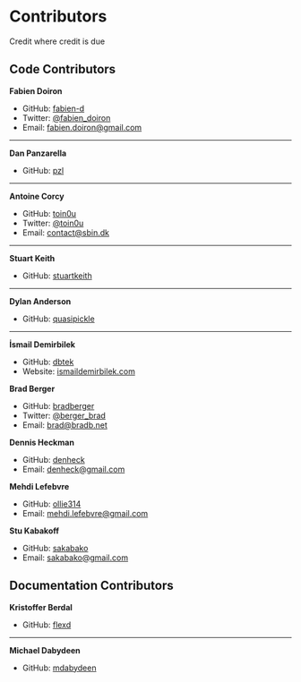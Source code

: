 # Contributors
Credit where credit is due

## Code Contributors

**Fabien Doiron**
* GitHub: [fabien-d](http://github.com/fabien-d)
* Twitter: [@fabien_doiron](http://twitter.com/fabien_doiron)
* Email: fabien.doiron@gmail.com

***

**Dan Panzarella**
* GitHub: [pzl](http://github.com/pzl)

***

**Antoine Corcy**
* GitHub: [toin0u](http://github.com/toin0u)
* Twitter: [@toin0u](https://twitter.com/toin0u)
* Email: contact@sbin.dk

***

**Stuart Keith**
* GitHub: [stuartkeith](http://github.com/stuartkeith)

***

**Dylan Anderson**
* GitHub: [quasipickle](http://github.com/quasipickle)

***

**İsmail Demirbilek**
* GitHub: [dbtek](https://github.com/dbtek)
* Website: [ismaildemirbilek.com](http://ismaildemirbilek.com/)

**Brad Berger**
* GitHub: [bradberger](http://github.com/bradberger)
* Twitter: [@berger_brad](https://twitter.com/berger_brad)
* Email: brad@bradb.net

**Dennis Heckman**
* GitHub: [denheck](https://github.com/denheck)
* Email: denheck@gmail.com

**Mehdi Lefebvre**
* GitHub: [ollie314](https://github.com/ollie314)
* Email: mehdi.lefebvre@gmail.com

**Stu Kabakoff**
* GitHub: [sakabako](https://github.com/sakabako)
* Email: sakabako@gmail.com

## Documentation Contributors

**Kristoffer Berdal**
* GitHub: [flexd](http://github.com/flexd)

***

**Michael Dabydeen**
* GitHub: [mdabydeen](http://github.com/mdabydeen)
